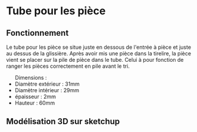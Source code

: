 # Tube pour les pièce

## Fonctionnement ##

Le tube pour les pièce se situe juste en dessous de l'entrée à pièce et juste au dessus de la glissière. Après avoir mis une pièce dans la tirelire,
la pièce vient se placer sur la pile de pièce dans le tube. Celui à pour fonction de ranger les pièces correctement en pile avant le tri.

<ul> Dimensions : 
  <li> Diamètre extérieur : 31mm </li>
  <li> Diamètre intérieur : 29mm </li>
  <li> épaisseur : 2mm </li>
  <li> Hauteur : 60mm </li>
</ul>

## Modélisation 3D sur sketchup ##



